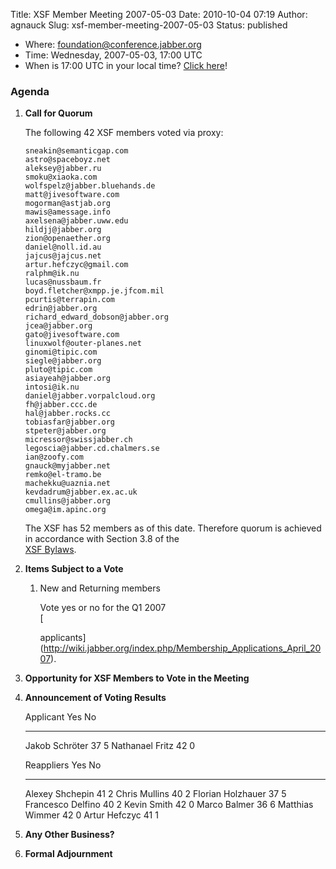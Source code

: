 Title: XSF Member Meeting 2007-05-03
Date: 2010-10-04 07:19
Author: agnauck
Slug: xsf-member-meeting-2007-05-03
Status: published

-   Where:
    [foundation@conference.jabber.org](xmpp:foundation@conference.jabber.org?join)
-   Time: Wednesday, 2007-05-03, 17:00 UTC
-   When is 17:00 UTC in your local time? [Click
    here](http://www.worldtimeserver.com/)!

### Agenda

1.  **Call for Quorum**

    The following 42 XSF members voted via proxy:

         
        sneakin@semanticgap.com
        astro@spaceboyz.net
        aleksey@jabber.ru
        smoku@xiaoka.com
        wolfspelz@jabber.bluehands.de
        matt@jivesoftware.com
        mogorman@astjab.org
        mawis@amessage.info
        axelsena@jabber.uww.edu
        hildjj@jabber.org
        zion@openaether.org
        daniel@noll.id.au
        jajcus@jajcus.net
        artur.hefczyc@gmail.com
        ralphm@ik.nu
        lucas@nussbaum.fr
        boyd.fletcher@xmpp.je.jfcom.mil
        pcurtis@terrapin.com
        edrin@jabber.org
        richard_edward_dobson@jabber.org
        jcea@jabber.org
        gato@jivesoftware.com
        linuxwolf@outer-planes.net
        ginomi@tipic.com
        siegle@jabber.org
        pluto@tipic.com
        asiayeah@jabber.org
        intosi@ik.nu
        daniel@jabber.vorpalcloud.org
        fh@jabber.ccc.de
        hal@jabber.rocks.cc
        tobiasfar@jabber.org
        stpeter@jabber.org
        micressor@swissjabber.ch
        legoscia@jabber.cd.chalmers.se
        ian@zoofy.com
        gnauck@myjabber.net
        remko@el-tramo.be
        machekku@uaznia.net
        kevdadrum@jabber.ex.ac.uk
        cmullins@jabber.org
        omega@im.apinc.org
         
           

    The XSF has 52 members as of this date. Therefore quorum is achieved
    in accordance with Section 3.8 of the  
    [XSF Bylaws](/xsf/docs/bylaws.shtml).

2.  **Items Subject to a Vote**

    1.  New and Returning members

        Vote yes or no for the Q1 2007  
        [  

        applicants](http://wiki.jabber.org/index.php/Membership_Applications_April_2007).

3.  **Opportunity for XSF Members to Vote in the Meeting**

4.  **Announcement of Voting Results**

      Applicant         Yes   No
      ----------------- ----- ----
      Jakob Schröter    37    5
      Nathanael Fritz   42    0

      
     

      Reappliers          Yes   No
      ------------------- ----- ----
      Alexey Shchepin     41    2
      Chris Mullins       40    2
      Florian Holzhauer   37    5
      Francesco Delfino   40    2
      Kevin Smith         42    0
      Marco Balmer        36    6
      Matthias Wimmer     42    0
      Artur Hefczyc       41    1

5.  **Any Other Business?**

6.  **Formal Adjournment**


